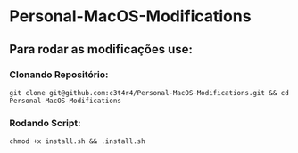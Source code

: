 # Personal-MacOS-Modifications

## Para rodar as modificações use:

### Clonando Repositório:
```shell
git clone git@github.com:c3t4r4/Personal-MacOS-Modifications.git && cd Personal-MacOS-Modifications
```

### Rodando Script:
```shell
chmod +x install.sh && .install.sh
```